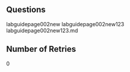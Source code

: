 ## Questions
labguidepage002new
labguidepage002new123
labguidepage002new123.md

## Number of Retries
0
